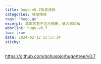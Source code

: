 ```yaml
---
title: hugo-v0.7版本源码
categories: 咕咕咕咕
tags: 'hugo,go'
excerpt: 本博客暂不显示摘要，请大家谅解
abbrlink: hugo-v0.7
toc: true
date: 2024-02-12 13:57:34
sticky:
---
```


https://github.com/gohugoio/hugo/tree/v0.7